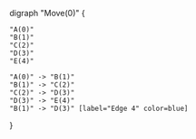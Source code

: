 digraph "Move(0)" {

    "A(0)"
    "B(1)"
    "C(2)"
    "D(3)"
    "E(4)"

    "A(0)" -> "B(1)"
    "B(1)" -> "C(2)"
    "C(2)" -> "D(3)"
    "D(3)" -> "E(4)"
    "B(1)" -> "D(3)" [label="Edge 4" color=blue]

}
